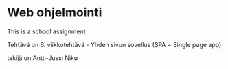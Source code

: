 # Web ohjelmointi

This is a school assignment

Tehtävä on 6. viikkotehtävä - Yhden sivun sovellus (SPA = Single page app)

tekijä on Antti-Jussi Niku
